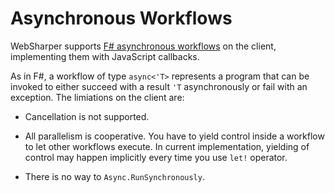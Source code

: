 # Asynchronous Workflows

WebSharper supports [F# asynchronous workflows][asyncs] on the client,
implementing them with JavaScript callbacks.

As in F#, a workflow of type `async<'T>` represents a program that can
be invoked to either succeed with a result `'T` asynchronously or fail
with an exception.  The limiations on the client are:

* Cancellation is not supported.

* All parallelism is cooperative.  You have to yield control inside a
  workflow to let other workflows execute.  In current implementation,
  yielding of control may happen implicitly every time you use `let!`
  operator.

* There is no way to `Async.RunSynchronously`.

[asyncs]: http://msdn.microsoft.com/en-us/library/dd233250.aspx
